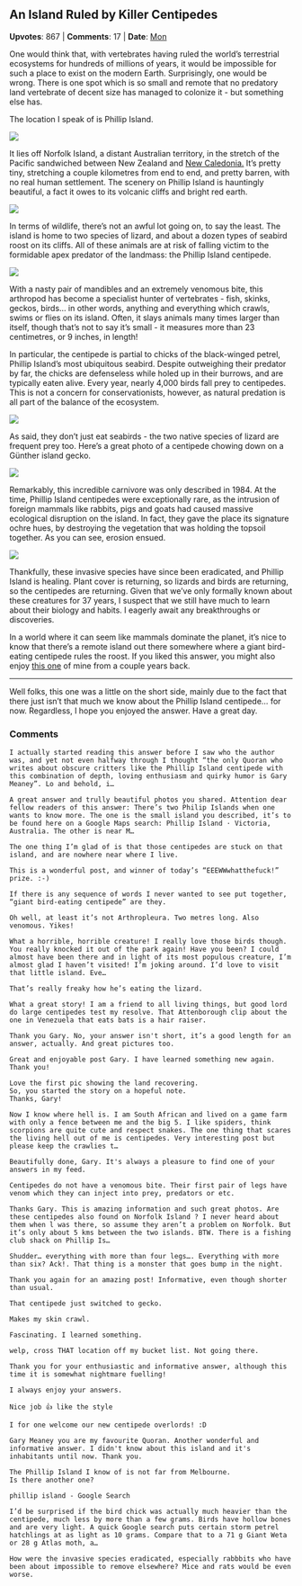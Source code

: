 ## An Island Ruled by Killer Centipedes
    
**Upvotes**: 867 | **Comments**: 17 | **Date**: [Mon](https://www.quora.com/Is-there-any-land-on-Earth-where-vertebrates-do-not-dominate/answer/Gary-Meaney)

One would think that, with vertebrates having ruled the world’s terrestrial ecosystems for hundreds of millions of years, it would be impossible for such a place to exist on the modern Earth. Surprisingly, one would be wrong. There is one spot which is so small and remote that no predatory land vertebrate of decent size has managed to colonize it - but something else has.

The location I speak of is Phillip Island.

![](https://qph.fs.quoracdn.net/main-qimg-8dde7e0069b193d77c610485c9d828a5-lq)

It lies off Norfolk Island, a distant Australian territory, in the stretch of the Pacific sandwiched between New Zealand and [New Caledonia.](https://www.quora.com/Which-island-has-the-most-unusual-plant-life/answer/Gary-Meaney "www.quora.com") It’s pretty tiny, stretching a couple kilometres from end to end, and pretty barren, with no real human settlement. The scenery on Phillip Island is hauntingly beautiful, a fact it owes to its volcanic cliffs and bright red earth.

![](https://qph.fs.quoracdn.net/main-qimg-7a829f1a0f06b5b6ab21b96832d8d86a-lq)

In terms of wildlife, there’s not an awful lot going on, to say the least. The island is home to two species of lizard, and about a dozen types of seabird roost on its cliffs. All of these animals are at risk of falling victim to the formidable apex predator of the landmass: the Phillip Island centipede.

![](https://qph.fs.quoracdn.net/main-qimg-1d3cd93427c109cd45a23f73a08d803e-pjlq)

With a nasty pair of mandibles and an extremely venomous bite, this arthropod has become a specialist hunter of vertebrates - fish, skinks, geckos, birds… in other words, anything and everything which crawls, swims or flies on its island. Often, it slays animals many times larger than itself, though that’s not to say it’s small - it measures more than 23 centimetres, or 9 inches, in length!

In particular, the centipede is partial to chicks of the black-winged petrel, Phillip Island’s most ubiquitous seabird. Despite outweighing their predator by far, the chicks are defenseless while holed up in their burrows, and are typically eaten alive. Every year, nearly 4,000 birds fall prey to centipedes. This is not a concern for conservationists, however, as natural predation is all part of the balance of the ecosystem.

![](https://qph.fs.quoracdn.net/main-qimg-436fe4a65d74fbae1ac316a33b8f35ee-pjlq)

As said, they don’t just eat seabirds - the two native species of lizard are frequent prey too. Here’s a great photo of a centipede chowing down on a Günther island gecko.

![](https://qph.fs.quoracdn.net/main-qimg-ed1b7e8e4c79cdbc4a8951ecdd90a093-lq)

Remarkably, this incredible carnivore was only described in 1984. At the time, Phillip Island centipedes were exceptionally rare, as the intrusion of foreign mammals like rabbits, pigs and goats had caused massive ecological disruption on the island. In fact, they gave the place its signature ochre hues, by destroying the vegetation that was holding the topsoil together. As you can see, erosion ensued.

![](https://qph.fs.quoracdn.net/main-qimg-09025db5bdcc603ae569523e3c691ab2-lq)

Thankfully, these invasive species have since been eradicated, and Phillip Island is healing. Plant cover is returning, so lizards and birds are returning, so the centipedes are returning. Given that we’ve only formally known about these creatures for 37 years, I suspect that we still have much to learn about their biology and habits. I eagerly await any breakthroughs or discoveries.

In a world where it can seem like mammals dominate the planet, it’s nice to know that there’s a remote island out there somewhere where a giant bird-eating centipede rules the roost. If you liked this answer, you might also enjoy [this one](https://www.quora.com/What-places-are-there-in-the-world-where-mammals-are-not-the-apex-predator-on-land/answer/Gary-Meaney "www.quora.com") of mine from a couple years back.

* * *

Well folks, this one was a little on the short side, mainly due to the fact that there just isn’t that much we know about the Phillip Island centipede… for now. Regardless, I hope you enjoyed the answer. Have a great day.

### Comments

```
I actually started reading this answer before I saw who the author was, and yet not even halfway through I thought “the only Quoran who writes about obscure critters like the Phillip Island centipede with this combination of depth, loving enthusiasm and quirky humor is Gary Meaney”. Lo and behold, i…
```

```
A great answer and trully beautiful photos you shared. Attention dear fellow readers of this answer: There’s two Philip Islands when one wants to know more. The one is the small island you described, it’s to be found here on a Google Maps search: Phillip Island · Victoria, Australia. The other is near M…
```

```
The one thing I’m glad of is that those centipedes are stuck on that island, and are nowhere near where I live.
```

```
This is a wonderful post, and winner of today’s “EEEWWwhatthefuck!” prize. :-)

If there is any sequence of words I never wanted to see put together, “giant bird-eating centipede” are they.

Oh well, at least it’s not Arthropleura. Two metres long. Also venomous. Yikes!
```

```
What a horrible, horrible creature! I really love those birds though. You really knocked it out of the park again! Have you been? I could almost have been there and in light of its most populous creature, I’m almost glad I haven’t visited! I’m joking around. I’d love to visit that little island. Eve…
```

```
That’s really freaky how he’s eating the lizard.
```

```
What a great story! I am a friend to all living things, but good lord do large centipedes test my resolve. That Attenborough clip about the one in Venezuela that eats bats is a hair raiser.
```

```
Thank you Gary. No, your answer isn't short, it’s a good length for an answer, actually. And great pictures too.
```

```
Great and enjoyable post Gary. I have learned something new again. Thank you!
```

```
Love the first pic showing the land recovering.
So, you started the story on a hopeful note.
Thanks, Gary!
```

```
Now I know where hell is. I am South African and lived on a game farm with only a fence between me and the big 5. I like spiders, think scorpions are quite cute and respect snakes. The one thing that scares the living hell out of me is centipedes. Very interesting post but please keep the crawlies t…
```

```
Beautifully done, Gary. It's always a pleasure to find one of your answers in my feed.
```

```
Centipedes do not have a venomous bite. Their first pair of legs have venom which they can inject into prey, predators or etc.
```

```
Thanks Gary. This is amazing information and such great photos. Are these centipedes also found on Norfolk Island ? I never heard about them when l was there, so assume they aren’t a problem on Norfolk. But it’s only about 5 kms between the two islands. BTW. There is a fishing club shack on Phillip Is…
```

```
Shudder… everything with more than four legs…. Everything with more than six? Ack!. That thing is a monster that goes bump in the night.
```

```
Thank you again for an amazing post! Informative, even though shorter than usual.
```

```
That centipede just switched to gecko.
```

```
Makes my skin crawl.
```

```
Fascinating. I learned something.
```

```
welp, cross THAT location off my bucket list. Not going there.
```

```
Thank you for your enthusiastic and informative answer, although this time it is somewhat nightmare fuelling!
```

```
I always enjoy your answers.
```

```
Nice job 👍 like the style
```

```
I for one welcome our new centipede overlords! :D
```

```
Gary Meaney you are my favourite Quoran. Another wonderful and informative answer. I didn't know about this island and it's inhabitants until now. Thank you.
```

```
The Phillip Island I know of is not far from Melbourne.
Is there another one?

phillip island - Google Search
```

```
I’d be surprised if the bird chick was actually much heavier than the centipede, much less by more than a few grams. Birds have hollow bones and are very light. A quick Google search puts certain storm petrel hatchlings at as light as 10 grams. Compare that to a 71 g Giant Weta or 28 g Atlas moth, a…
```

```
How were the invasive species eradicated, especially rabbbits who have been about impossible to remove elsewhere? Mice and rats would be even worse.
```

